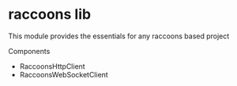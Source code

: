 # raccoons lib
This module provides the essentials for any raccoons based project

Components
- RaccoonsHttpClient
- RaccoonsWebSocketClient